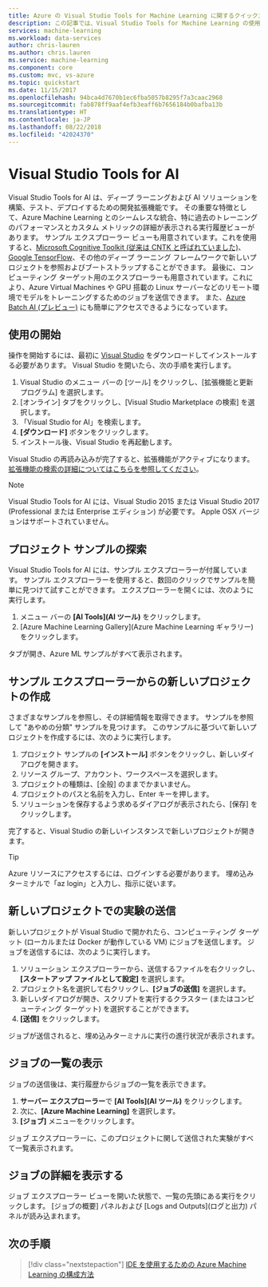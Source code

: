 ```yaml
---
title: Azure の Visual Studio Tools for Machine Learning に関するクイックスタート記事 | Microsoft Docs
description: この記事では、Visual Studio Tools for Machine Learning の使用を開始するために、実験の作成、モデルのトレーニング、Web サービスの運用を開始する方法について説明します。
services: machine-learning
ms.workload: data-services
author: chris-lauren
ms.author: chris.lauren
ms.service: machine-learning
ms.component: core
ms.custom: mvc, vs-azure
ms.topic: quickstart
ms.date: 11/15/2017
ms.openlocfilehash: 94bca4d7670b1ec6fba5057b8295f7a3caac2968
ms.sourcegitcommit: fab878ff9aaf4efb3eaff6b7656184b0bafba13b
ms.translationtype: HT
ms.contentlocale: ja-JP
ms.lasthandoff: 08/22/2018
ms.locfileid: "42024370"
---
```

# <a name="visual-studio-tools-for-ai"></a>Visual Studio Tools for AI
Visual Studio Tools for AI は、ディープ ラーニングおよび AI ソリューションを構築、テスト、デプロイするための開発拡張機能です。 その重要な特徴として、Azure Machine Learning とのシームレスな統合、特に過去のトレーニングのパフォーマンスとカスタム メトリックの詳細が表示される実行履歴ビューがあります。 サンプル エクスプローラー ビューも用意されています。これを使用すると、[Microsoft Cognitive Toolkit (従来は CNTK と呼ばれていました)](http://www.microsoft.com/en-us/cognitive-toolkit)、[Google TensorFlow](https://www.tensorflow.org)、その他のディープ ラーニング フレームワークで新しいプロジェクトを参照およびブートストラップすることができます。 最後に、コンピューティング ターゲット用のエクスプローラーも用意されています。これにより、Azure Virtual Machines や GPU 搭載の Linux サーバーなどのリモート環境でモデルをトレーニングするためのジョブを送信できます。 また、[Azure Batch AI (プレビュー)](https://docs.microsoft.com/azure/batch-ai/) にも簡単にアクセスできるようになっています。
 
## <a name="getting-started"></a>使用の開始 
操作を開始するには、最初に [Visual Studio](https://www.visualstudio.com/downloads/) をダウンロードしてインストールする必要があります。 Visual Studio を開いたら、次の手順を実行します。
1. Visual Studio のメニュー バーの [ツール] をクリックし、[拡張機能と更新プログラム] を選択します。
2. [オンライン] タブをクリックし、[Visual Studio Marketplace の検索] を選択します。
3. 「Visual Studio for AI」を検索します。 
3. **[ダウンロード]** ボタンをクリックします。 
4. インストール後、Visual Studio を再起動します。 

Visual Studio の再読み込みが完了すると、拡張機能がアクティブになります。 [拡張機能の検索の詳細についてはこちらを参照してください](hhttps://docs.microsoft.com/visualstudio/ide/finding-and-using-visual-studio-extensions)。

> [!NOTE]
> Visual Studio Tools for AI には、Visual Studio 2015 または Visual Studio 2017 (Professional または Enterprise エディション) が必要です。 Apple OSX バージョンはサポートされていません。 


## <a name="exploring-project-samples"></a>プロジェクト サンプルの探索
Visual Studio Tools for AI には、サンプル エクスプローラーが付属しています。 サンプル エクスプローラーを使用すると、数回のクリックでサンプルを簡単に見つけて試すことができます。 エクスプローラーを開くには、次のように実行します。   
1. メニュー バーの **[AI Tools]\(AI ツール\)** をクリックします。
2. [Azure Machine Learning Gallery]\(Azure Machine Learning ギャラリー\) をクリックします。

タブが開き、Azure ML サンプルがすべて表示されます。

## <a name="creating-a-new-project-from-the-sample-explorer"></a>サンプル エクスプローラーからの新しいプロジェクトの作成 
さまざまなサンプルを参照し、その詳細情報を取得できます。 サンプルを参照して "あやめの分類" サンプルを見つけます。 このサンプルに基づいて新しいプロジェクトを作成するには、次のように実行します。
1. プロジェクト サンプルの **[インストール]** ボタンをクリックし、新しいダイアログを開きます。 
2. リソース グループ、アカウント、ワークスペースを選択します。
3. プロジェクトの種類は、[全般] のままでかまいません。
4. プロジェクトのパスと名前を入力し、Enter キーを押します。 
5. ソリューションを保存するよう求めるダイアログが表示されたら、[保存] をクリックします。 

完了すると、Visual Studio の新しいインスタンスで新しいプロジェクトが開きます。 

> [!TIP]
> Azure リソースにアクセスするには、ログインする必要があります。 埋め込みターミナルで「az login」と入力し、指示に従います。 

## <a name="submitting-experiment-with-the-new-project"></a>新しいプロジェクトでの実験の送信
新しいプロジェクトが Visual Studio で開かれたら、コンピューティング ターゲット (ローカルまたは Docker が動作している VM) にジョブを送信します。
ジョブを送信するには、次のように実行します。 
1. ソリューション エクスプローラーから、送信するファイルを右クリックし、**[スタートアップ ファイルとして設定]** を選択します。
2. プロジェクト名を選択して右クリックし、**[ジョブの送信]** を選択します。
3. 新しいダイアログが開き、スクリプトを実行するクラスター (またはコンピューティング ターゲット) を選択することができます。
4. **[送信]** をクリックします。

ジョブが送信されると、埋め込みターミナルに実行の進行状況が表示されます。

## <a name="view-list-of-jobs"></a>ジョブの一覧の表示
ジョブの送信後は、実行履歴からジョブの一覧を表示できます。
1. **サーバー エクスプローラー**で **[AI Tools]\(AI ツール\)** をクリックします。
2. 次に、**[Azure Machine Learning]** を選択します。
3. **[ジョブ]** メニューをクリックします。

ジョブ エクスプローラーに、このプロジェクトに関して送信された実験がすべて一覧表示されます。 

## <a name="view-job-details"></a>ジョブの詳細を表示する
ジョブ エクスプローラー ビューを開いた状態で、一覧の先頭にある実行をクリックします。
[ジョブの概要] パネルおよび [Logs and Outputs]\(ログと出力\) パネルが読み込まれます。

## <a name="next-steps"></a>次の手順
> [!div class="nextstepaction"]
> [IDE を使用するための Azure Machine Learning の構成方法](./how-to-configure-your-IDE.md)
